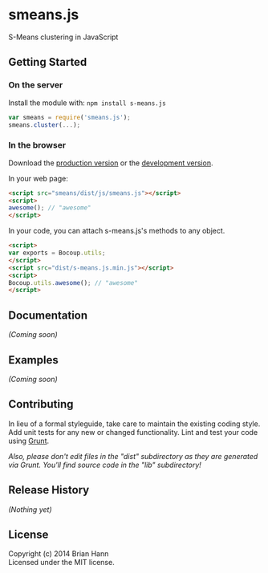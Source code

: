 # smeans.js

S-Means clustering in JavaScript

## Getting Started
### On the server
Install the module with: `npm install s-means.js`

```javascript
var smeans = require('smeans.js');
smeans.cluster(...);
```

### In the browser
Download the [production version][min] or the [development version][max].

[min]: https://raw.github.com/c0bra/smeans.js/master/dist/s-means.min.js
[max]: https://raw.github.com/c0bra/smeans.js/master/dist/s-means.js

In your web page:

```html
<script src="smeans/dist/js/smeans.js"></script>
<script>
awesome(); // "awesome"
</script>
```

In your code, you can attach s-means.js's methods to any object.

```html
<script>
var exports = Bocoup.utils;
</script>
<script src="dist/s-means.js.min.js"></script>
<script>
Bocoup.utils.awesome(); // "awesome"
</script>
```

## Documentation
_(Coming soon)_

## Examples
_(Coming soon)_

## Contributing
In lieu of a formal styleguide, take care to maintain the existing coding style. Add unit tests for any new or changed functionality. Lint and test your code using [Grunt](http://gruntjs.com/).

_Also, please don't edit files in the "dist" subdirectory as they are generated via Grunt. You'll find source code in the "lib" subdirectory!_

## Release History
_(Nothing yet)_

## License
Copyright (c) 2014 Brian Hann  
Licensed under the MIT license.
